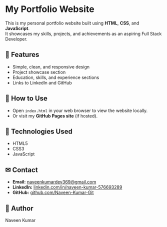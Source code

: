 # My Portfolio Website

This is my personal portfolio website built using **HTML**, **CSS**, and **JavaScript**.  
It showcases my skills, projects, and achievements as an aspiring Full Stack Developer.

## 🌟 Features
- Simple, clean, and responsive design
- Project showcase section
- Education, skills, and experience sections
- Links to LinkedIn and GitHub

## 🚀 How to Use
- Open `index.html` in your web browser to view the website locally.
- Or visit my **GitHub Pages site** (if hosted).

## 📂 Technologies Used
- HTML5
- CSS3
- JavaScript

## ✉ Contact
- **Email:** naveenkumardev369@gmail.com  
- **LinkedIn:** [linkedin.com/in/naveen-kumar-576693289](https://linkedin.com/in/naveen-kumar-576693289)  
- **GitHub:** [github.com/Naveen-Kumar-Git](https://github.com/Naveen-Kumar-Git)

## 📌 Author
Naveen Kumar
